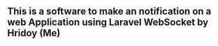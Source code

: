 ## This is a software to make an notification on a web Application using Laravel WebSocket by Hridoy (Me)